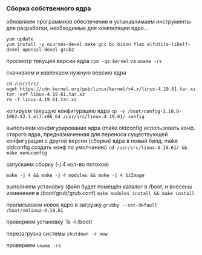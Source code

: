### Сборка собственного ядра

обновляем программное обеспечение и устанавлимаем инструменты для разработки, необходимые для компиляции ядра...
```
yum update
yum install -y ncurses-devel make gcc bc bison flex elfutils-libelf-devel openssl-devel grub2
```

просмотр текущей версии ядра
`rpm -qa kernel` vs `uname -rs`

скачиваем и извлекаем нужную версию ядра
```
cd /usr/src/
wget https://cdn.kernel.org/pub/linux/kernel/v4.x/linux-4.19.61.tar.xz
tar -xvf linux-4.19.61.tar.xz
rm -f linux-4.19.61.tar.xz
```

копируем текущую конфигурацию ядра
`cp -v /boot/config-3.10.0-1062.12.1.el7.x86_64 /usr/src/linux-4.19.61/.config`

выполняем конфигурирование ядра (make oldconfig использовать конф. старого ядра, предназначенная для переноса существующей конфигурации с другой версии (сборки) ядра в новый билд; make oldconfig создать конф по умолчанию)
`cd /usr/src/linux-4.19.61/ && make menuconfig`

запускаем сборку (-j 4 кол-во потоков)
```
make -j 4 && make -j 4 modules && make -j 4 bzImage
```

выполняем установку (файл будет помещён  каталог в /boot, и внесены изменения в /boot/grub/grub.conf)
`make modules_install && make install`

прописываем новое ядро в загрузку
`grubby --set-default /boot/vmlinuz-4.19.61`

проверяем установку
`ls -l /boot/

перезагрузка системы
`shutdown -r now`

проверяем
`uname -rs`
